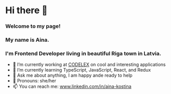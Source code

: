 

# Hi there 👋

### Welcome to my page!

### My name is Aina.
### I'm Frontend Developer living in beautiful Riga town in Latvia.

* 🔭 I’m currently working at [CODELEX](https://www.codelex.io/) on cool and interesting applications
* 🌱 I’m currently learning TypeScript, JavaScript, React, and Redux
* 💬 Ask me about anything, I am happy ande ready to help
* 🙎 Pronouns: she/her
* 📫 You can reach me: www.linkedin.com/in/aina-kostina


